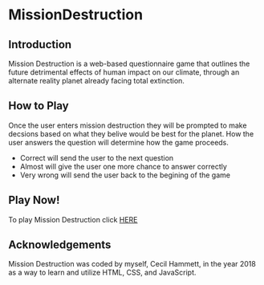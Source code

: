 # MissionDestruction
## Introduction 
Mission Destruction is a web-based questionnaire game that outlines the future detrimental effects of
human impact on our climate, through an alternate reality planet already facing total extinction.

## How to Play
Once the user enters mission destruction they will be prompted to make decsions based on what they belive would be best for the planet. How the user answers the question will determine how the game proceeds. 
* Correct will send the user to the next question
* Almost will give the user one more chance to answer correctly
* Very wrong will send the user back to the begining of the game 

## Play Now!
To play Mission Destruction click [HERE](https://mission-destruction.herokuapp.com/)

## Acknowledgements
Mission Destruction was coded by myself, Cecil Hammett, in the year 2018 as a way to learn and utilize HTML, CSS, and JavaScript. 
